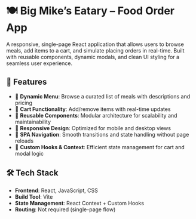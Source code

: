 # 🍽️ Big Mike’s Eatary – Food Order App

A responsive, single-page React application that allows users to browse meals, add items to a cart, and simulate placing orders in real-time. Built with reusable components, dynamic modals, and clean UI styling for a seamless user experience.

## 🚀 Features

- 🧾 **Dynamic Menu**: Browse a curated list of meals with descriptions and pricing
- 🛒 **Cart Functionality**: Add/remove items with real-time updates
- 🧩 **Reusable Components**: Modular architecture for scalability and maintainability
- 📱 **Responsive Design**: Optimized for mobile and desktop views
- 🔄 **SPA Navigation**: Smooth transitions and state handling without page reloads
- 🧠 **Custom Hooks & Context**: Efficient state management for cart and modal logic

## 🛠️ Tech Stack

- **Frontend**: React, JavaScript, CSS
- **Build Tool**: Vite
- **State Management**: React Context + Custom Hooks
- **Routing**: Not required (single-page flow)
